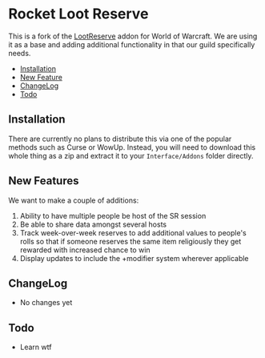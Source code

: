 # Rocket Loot Reserve

This is a fork of the [LootReserve](https://github.com/Anonomit/LootReserve) addon for World of Warcraft. We are using it as a base and adding additional functionality in that our guild specifically needs.

- [Installation](#installation)
- [New Feature](#new-features)
- [ChangeLog](#changelog)
- [Todo](#todo)

## Installation
There are currently no plans to distribute this via one of the popular methods such as Curse or WowUp. Instead, you 
will need to download this whole thing as a zip and extract it to your `Interface/Addons` folder directly.

## New Features
We want to make a couple of additions:
1. Ability to have multiple people be host of the SR session
2. Be able to share data amongst several hosts
3. Track week-over-week reserves to add additional values to people's rolls so that if someone reserves the same item religiously they get rewarded with increased chance to win
4. Display updates to include the +modifier system wherever applicable

## ChangeLog
- No changes yet

## Todo
- Learn wtf